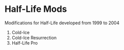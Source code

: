 # Half-Life Mods

Modifications for Half-Life developed from 1999 to 2004

1. Cold-Ice
1. Cold-Ice Resurrection
1. Half-Life Pro
